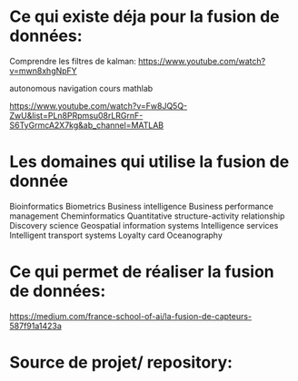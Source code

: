 # Ce qui existe déja pour la fusion de données:

Comprendre les filtres de kalman: https://www.youtube.com/watch?v=mwn8xhgNpFY

autonomous navigation cours mathlab

https://www.youtube.com/watch?v=Fw8JQ5Q-ZwU&list=PLn8PRpmsu08rLRGrnF-S6TyGrmcA2X7kg&ab_channel=MATLAB

# Les domaines qui utilise la fusion de donnée

Bioinformatics
Biometrics
Business intelligence
Business performance management
Cheminformatics
Quantitative structure-activity relationship
Discovery science
Geospatial information systems
Intelligence services
Intelligent transport systems
Loyalty card
Oceanography


# Ce qui permet de réaliser la fusion de données:

https://medium.com/france-school-of-ai/la-fusion-de-capteurs-587f91a1423a



# Source de projet/ repository:
